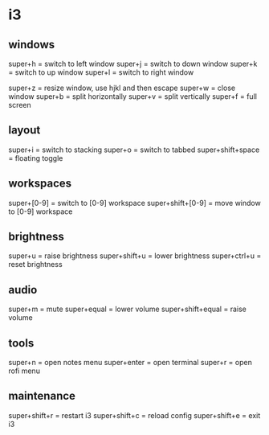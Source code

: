 # i3

## windows
super+h = switch to left window
super+j = switch to down window
super+k = switch to up window
super+l = switch to right window

super+z = resize window, use hjkl and then escape
super+w = close window
super+b = split horizontally
super+v = split vertically
super+f = full screen

## layout
super+i = switch to stacking
super+o = switch to tabbed
super+shift+space = floating toggle

## workspaces
super+[0-9] = switch to [0-9] workspace
super+shift+[0-9] = move window to [0-9] workspace

## brightness
super+u = raise brightness
super+shift+u = lower brightness
super+ctrl+u = reset brightness

## audio
super+m = mute
super+equal = lower volume
super+shift+equal = raise volume

## tools
super+n = open notes menu
super+enter = open terminal
super+r = open rofi menu

## maintenance
super+shift+r = restart i3
super+shift+c = reload config
super+shift+e = exit i3
